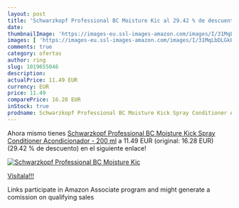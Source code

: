 ```yaml
---
layout: post
title: 'Schwarzkopf Professional BC Moisture Kic al 29.42 % de descuento'
date: 
thumbnailImage: 'https://images-eu.ssl-images-amazon.com/images/I/31MqLbDLGkL._SL200_.jpg'
images: [ 'https://images-eu.ssl-images-amazon.com/images/I/31MqLbDLGkL._SL200_.jpg' ]
comments: true
category: ofertas
author: ring
slug: 1019655046
description:
actualPrice: 11.49 EUR
currency: EUR
price: 11.49
comparePrice: 16.28 EUR
inStock: true
prodname: Schwarzkopf Professional BC Moisture Kick Spray Conditioner Acondicionador - 200 ml
---
```


Ahora mismo tienes [Schwarzkopf Professional BC Moisture Kick Spray Conditioner Acondicionador - 200 ml](https://www.amazon.es/dp/1019655046/?tag=tolees-21) a 11.49 EUR (original: 16.28 EUR) (29.42 %  de descuento) en el siguiente enlace!

[![Schwarzkopf Professional BC Moisture Kic](https://images-eu.ssl-images-amazon.com/images/I/31MqLbDLGkL._SL200_.jpg)](https://www.amazon.es/dp/1019655046/?tag=tolees-21)

[Visítala!!!](https://www.amazon.es/dp/1019655046/?tag=tolees-21)

Links participate in Amazon Associate program and might generate a comission on qualifying sales
